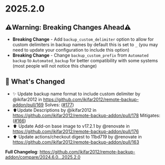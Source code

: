 # 2025.2.0

## ⚠️Warning: Breaking Changes Ahead⚠️

- **Breaking Change** - Add `backup_custom_delimiter` option to allow for custom delimiters in backup names by default this is set to `_` (you may need to update your configuration to include this option)
- **Breaking Change** - Change `backup_custom_prefix` from `Automated backup` to `Automated_backup` for better compatibility with some systems (most people will not notice this change)

## 🤔 What's Changed

- ✨ Update backup name format to include custom delimiter by @ikifar2012 in https://github.com/ikifar2012/remote-backup-addon/pull/169 Solves: ([#177](https://github.com/ikifar2012/remote-backup-addon/issues/177))
- ⬆️Update Descriptions by @ikifar2012 in https://github.com/ikifar2012/remote-backup-addon/pull/178 Mitigates: ([#166](https://github.com/ikifar2012/remote-backup-addon/issues/166))
- ⬆️ Update Add-on base image to v17.2.1 by @renovate in https://github.com/ikifar2012/remote-backup-addon/pull/176
- ⬆️ Update actions/checkout digest to 11bd719 by @renovate in https://github.com/ikifar2012/remote-backup-addon/pull/163

**Full Changelog**: https://github.com/ikifar2012/remote-backup-addon/compare/2024.6.0...2025.2.0